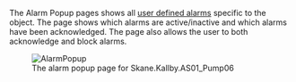 The Alarm Popup pages shows all [user defined alarms](/docs/DataStore/Alarms/index.md) specific to the object. The page shows which alarms are active/inactive and which alarms have been acknowledged. The page also allows the user to both acknowledge and block alarms. 

<figure>
    <img src="../pics/Alarm.png"
         alt="AlarmPopup">
    <figcaption>The alarm popup page for Skane.Kallby.AS01_Pump06</figcaption>
</figure>
